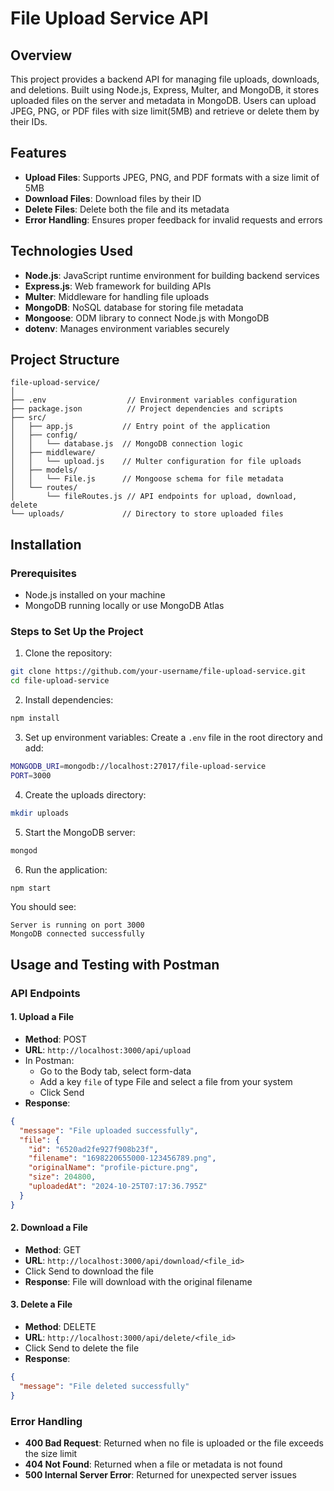# File Upload Service API

## Overview
This project provides a backend API for managing file uploads, downloads, and deletions. Built using Node.js, Express, Multer, and MongoDB, it stores uploaded files on the server and metadata in MongoDB. Users can upload JPEG, PNG, or PDF files with size limit(5MB) and retrieve or delete them by their IDs.

## Features
- **Upload Files**: Supports JPEG, PNG, and PDF formats with a size limit of 5MB
- **Download Files**: Download files by their ID
- **Delete Files**: Delete both the file and its metadata
- **Error Handling**: Ensures proper feedback for invalid requests and errors

## Technologies Used
- **Node.js**: JavaScript runtime environment for building backend services
- **Express.js**: Web framework for building APIs
- **Multer**: Middleware for handling file uploads
- **MongoDB**: NoSQL database for storing file metadata
- **Mongoose**: ODM library to connect Node.js with MongoDB
- **dotenv**: Manages environment variables securely

## Project Structure
```
file-upload-service/
│
├── .env                  // Environment variables configuration
├── package.json          // Project dependencies and scripts
├── src/
│   ├── app.js           // Entry point of the application
│   ├── config/
│   │   └── database.js  // MongoDB connection logic
│   ├── middleware/
│   │   └── upload.js    // Multer configuration for file uploads
│   ├── models/
│   │   └── File.js      // Mongoose schema for file metadata
│   └── routes/
│       └── fileRoutes.js // API endpoints for upload, download, delete
└── uploads/             // Directory to store uploaded files
```

## Installation

### Prerequisites
- Node.js installed on your machine
- MongoDB running locally or use MongoDB Atlas

### Steps to Set Up the Project

1. Clone the repository:
```bash
git clone https://github.com/your-username/file-upload-service.git
cd file-upload-service
```

2. Install dependencies:
```bash
npm install
```

3. Set up environment variables:
Create a `.env` file in the root directory and add:
```bash
MONGODB_URI=mongodb://localhost:27017/file-upload-service
PORT=3000
```

4. Create the uploads directory:
```bash
mkdir uploads
```

5. Start the MongoDB server:
```bash
mongod
```

6. Run the application:
```bash
npm start
```

You should see:
```
Server is running on port 3000
MongoDB connected successfully
```

## Usage and Testing with Postman

### API Endpoints

#### 1. Upload a File
- **Method**: POST
- **URL**: `http://localhost:3000/api/upload`
- In Postman:
   - Go to the Body tab, select form-data
   - Add a key `file` of type File and select a file from your system
   - Click Send
- **Response**:
```json
{
  "message": "File uploaded successfully",
  "file": {
    "id": "6520ad2fe927f908b23f",
    "filename": "1698220655000-123456789.png",
    "originalName": "profile-picture.png",
    "size": 204800,
    "uploadedAt": "2024-10-25T07:17:36.795Z"
  }
}
```

#### 2. Download a File
- **Method**: GET
- **URL**: `http://localhost:3000/api/download/<file_id>`
- Click Send to download the file
- **Response**: File will download with the original filename

#### 3. Delete a File
- **Method**: DELETE
- **URL**: `http://localhost:3000/api/delete/<file_id>`
- Click Send to delete the file
- **Response**:
```json
{
  "message": "File deleted successfully"
}
```

### Error Handling
- **400 Bad Request**: Returned when no file is uploaded or the file exceeds the size limit
- **404 Not Found**: Returned when a file or metadata is not found
- **500 Internal Server Error**: Returned for unexpected server issues